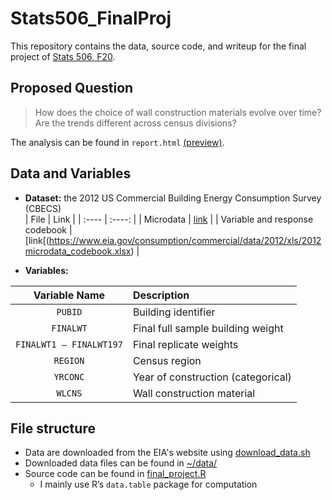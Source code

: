 # Stats506_FinalProj

This repository contains the data, source code, and writeup for the final project of [Stats 506, F20](https://github.com/jbhender/Stats506_F20).  

## Proposed Question

> How does the choice of wall construction materials evolve over time? Are the trends different across census divisions?  

The analysis can be found in `report.html` [(preview)](https://raw.githack.com/longyyu/Stats506_FinalProj/main/report.html). 

## Data and Variables

* **Dataset:** the 2012 US Commercial Building Energy Consumption Survey (CBECS)  
| File | Link |
| :---- | :----: |
| Microdata | [link](https://www.eia.gov/consumption/commercial/data/2012/xls/2012_public_use_data_aug2016.csv) |
| Variable and response codebook | [link[(https://www.eia.gov/consumption/commercial/data/2012/xls/2012microdata_codebook.xlsx) |


* **Variables:**  
  
| Variable Name | Description |
| :----: | :---- |
| `PUBID` | Building identifier |
| `FINALWT` | Final full sample building weight |
| `FINALWT1 – FINALWT197` | Final replicate weights |
| `REGION` | Census region |
| `YRCONC` | Year of construction (categorical) |
| `WLCNS` | Wall construction material |

## File structure

*  Data are downloaded from the EIA's website using [download_data.sh](https://github.com/longyyu/Stats506_FinalProj/blob/main/download_data.sh)
*  Downloaded data files can be found in [~/data/](https://github.com/longyyu/Stats506_FinalProj/tree/main/data)
*  Source code can be found in [final_project.R](https://github.com/longyyu/Stats506_FinalProj/blob/main/final_project.R)
    *  I mainly use R’s `data.table` package for computation
